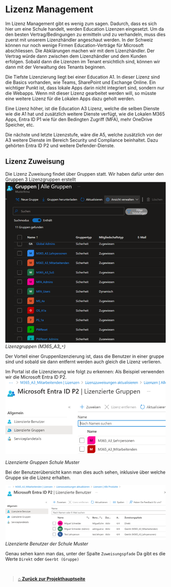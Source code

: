 # Lizenz Management

Im Lizenz Management gibt es wenig zum sagen. 
Dadurch, dass es sich hier um eine Schule handelt, werden Education Lizenzen eingesetzt. 
Um da den besten Vertrag/Bedingungen zu ermitteln und zu verhandeln, muss dies zuerst mit unserem Lizenzhändler angeschaut werden. 
In der Schweiz können nur noch wenige Firmen Education-Verträge für Microsoft abschliessen. 
Die Abklärungen machen wir mit dem Lizenzhändler. Der Vertrag würde dann zwischen dem Lizenzhändler und dem Kunden erfolgen. 
Sobald dann die Lizenzen im Tenant ersichtlich sind, können wir dann mit der Verwaltung des Tenants beginnen. 

Die Tiefste Lizenzierung liegt bei einer Education A1. In dieser Lizenz sind die Basics vorhanden, wie Teams, SharePoint und Exchange Online. Ein wichtiger Punkt ist, dass lokale Apps darin nicht integriert sind, sondern nur die Webapps. 
Wenn mit dieser Lizenz gearbeitet werden will, so müsste eine weitere Lizenz für die Lokalen Apps dazu geholt werden. 

Eine Lizenz höher, ist die Education A3 Lizenz, welche die selben Dienste wie die A1 hat und zusätzlich weitere Dienste verfügt, wie die Lokalen M365 Apps, Entra ID P1 wie für den Bedingten Zugriff (MFA), mehr OneDrive Speicher, etc. 

Die nächste und letzte Lizenzstufe, wäre die A5, welche zusätzlich von der A3 weitere Dienste im Bereich Security und Compliance beinhaltet. 
Dazu gehörten Entra ID P2 und weitere Defender-Dienste.

## Lizenz Zuweisung

Die Lizenz Zuweisung findet über Gruppen statt. 
Wir haben dafür unter den Gruppen 3 Lizenzgruppen erstellt 
![Licencegroups](./Images/Identitymanagement/Groups.png)
*Lizenzgruppen (M365_A3_`*`)* 

Der Vorteil einer Gruppenlizenzierung ist, dass die Benutzer in einer gruppe sind und sobald sie dann entfernt werden auch gleich die Lizenz verlieren. 

Im Portal ist die Lizenzierung wie folgt zu erkennen: 
Als Beispiel verwenden wir die Microsoft Entra ID P2.
![Licencedgroups](./Images/Identitymanagement/Licencedgroups.png)

*Lizenzierte Gruppen Schule Muster*

Bei der Benutzerübersicht kann man dies auch sehen, inklusive über welche Gruppe sie die Lizenz erhalten. 

![Userlicence](./Images/Identitymanagement/Licencedusers.png)
*Lizenzierte Benutzer der Schule Muster* 

Genau sehen kann man das, unter der Spalte `Zuweisungspfade`
Da gibt es die Werte `Direkt` oder `Geerbt (Gruppe)`

<br>

> [⌂ **Zurück zur Projekthauptseite**](../README.md) 